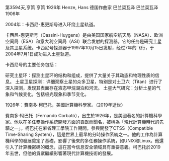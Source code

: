 第3594天,亨策
亨策 1926年
Henze, Hans 德国作曲家
巴兰契瓦泽
巴兰契瓦泽 1906年

2004年：卡西尼-惠更斯号进入环绕土星轨道。

卡西尼-惠更斯号（Cassini-Huygens）是由美国国家航空航天局（NASA）、欧洲空间局（ESA）和意大利空间局（ASI）联合发射的探测器。它的任务是研究土星及其卫星系统。卡西尼号探测器于1997年10月15日发射，经过7年的飞行，于2004年7月1日成功进入土星轨道。

卡西尼号的主要任务包括：

研究土星环：探测土星环的结构和组成，提供了大量关于其动态和物理性质的信息。
土星卫星探测：详细观察土星的众多卫星，特别是对土卫六（Titan）进行了深入探测，发现其表面存在液态甲烷湖泊和河流。
土星大气研究：分析土星的气象和气候变化，包括极光现象和季节变化。

1926年：費南多·柯巴托，美國計算機科學家。（2019年逝世）

費南多·柯巴托（Fernando Corbató），出生於1926年，是美國著名的計算機科學家。他以在多任務操作系統開發方面的貢獻而聞名，被稱為「現代計算機時代的先驅之一」。柯巴托在麻省理工學院工作期間，參與開發了CTSS（Compatible Time-Sharing System），這是世界上最早的分時操作系統之一。他的工作為計算機科學的發展奠定了基礎，影響了後來的多任務操作系統，如UNIX和Linux。他還引入了計算機密碼的概念，這在當今信息安全領域具有重要意義。柯巴托於2019年去世，但他的貢獻繼續影響著現代計算機技術的發展。